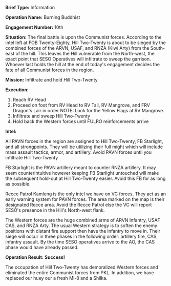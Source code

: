 __Brief Type:__ Information

__Operation Name:__ Burning Buddhist

__Engagement Number:__ 10th

__Situation:__ The final battle is upon the Communist forces. According to the intel left at FOB Twenty-Eighty, Hill Two-Twenty is about to be sieged by the combined forces of the ARVN, USAF, and RNZA (Kiwi Arty) from the South-east of the hill. This leaves the Hill vulnerable from the North-west, the exact point that SESO Operatives will infiltrate to sweep the garrison. Whoever last holds the hill at the end of today's engagement decides the fate of all Communist forces in the region.

__Mission:__ Infiltrate and hold Hill Two-Twenty

__Execution:__
1. Reach RV Head
2. Proceed on foot from RV Head to RV Tail, RV Mangrove, and FRV Dragon's Lair in order
NOTE: Look for the Yellow Flags at RV Mangrove.
3. Infiltrate and sweep Hill Two-Twenty
4. Hold back the Western forces until FULRO reinforcements arrive

__Intel:__

All PAVN forces in the region are assigned to Hill Two-Twenty, FB Starlight, and all strongpoints. They will be utilizing their full might which will include mass assault tactics, armor, and artillery. Avoid PAVN forces until you infiltrate Hill Two-Twenty

FB Starlight is the PAVN artillery meant to counter RNZA artillery. It may seem counterintuitive however keeping FB Starlight untouched will make the subsequent hold-out at Hill Two-Twenty easier. Avoid this FB for as long as possible.

Recce Patrol Kamleng is the only intel we have on VC forces. They act as an early warning system for PAVN forces. The area marked on the map is their designated Recce area. Avoid the Recce Patrol else the VC will report SESO's presence in the Hill's North-west flank.

The Western forces are the huge combined arms of ARVN Infantry, USAF CAS, and RNZA Arty. The usual Western strategy is to soften the enemy positions with distant fire support then have the infantry to move in. Their siege will occur in three phases in the following order: artillery fire, CAS, infantry assault. By the time SESO operatives arrive to the AO, the CAS phase would have already passed.

__Operation Result:__ **Success!**

The occupation of Hill Two-Twenty has demoralized Western forces and eliminated the entire Communist forces from PKL. In addition, we have replaced our huey our a fresh Mi-8 and a Shilka.